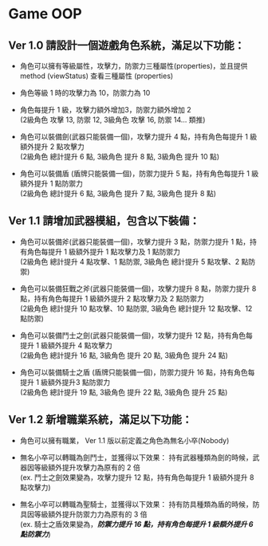 # Game OOP
## Ver 1.0 請設計一個遊戲角色系統，滿足以下功能：

* 角色可以擁有等級屬性，攻擊力，防禦力三種屬性(properties)，並且提供 method (viewStatus) 查看三種屬性 (properties)

* 角色等級 1 時的攻擊力為 10，防禦力為 10

* 角色每提升 1 級，攻擊力額外增加3，防禦力額外增加 2<br>
(2級角色 攻擊 13, 防禦 12, 3級角色 攻擊 16, 防禦 14… 類推)

* 角色可以裝備劍(武器只能裝備一個)，攻擊力提升 4 點，持有角色每提升 1 級額外提升 2 點攻擊力<br>
(2級角色 總計提升 6 點, 3級角色 提升 8 點, 3級角色 提升 10 點)

* 角色可以裝備盾 (盾牌只能裝備一個)，防禦力提升 5 點，持有角色每提升 1 級額外提升 1 點防禦力<br>
(2級角色 總計提升 6 點, 3級角色 提升 7 點, 3級角色 提升 8  點)




## Ver 1.1 請增加武器模組，包含以下裝備：

* 角色可以裝備斧(武器只能裝備一個)，攻擊力提升 3 點，防禦力提升 1 點，持有角色每提升 1  級額外提升 1 點攻擊力及 1 點防禦力<br>
(2級角色 總計提升 4 點攻擊、1 點防禦, 3級角色  總計提升 5  點攻擊、2 點防禦)

* 角色可以裝備狂戰之斧(武器只能裝備一個)，攻擊力提升 8 點，防禦力提升 8 點，持有角色每提升 1  級額外提升 2 點攻擊力及 2 點防禦力<br>
(2級角色 總計提升 10 點攻擊、10 點防禦, 3級角色  總計提升 12  點攻擊、12 點防禦)

* 角色可以裝備鬥士之劍(武器只能裝備一個)，攻擊力提升 12 點，持有角色每提升 1 級額外提升 4 點攻擊力<br>
(2級角色 總計提升 16 點, 3級角色 提升 20 點, 3級角色 提升 24 點)

* 角色可以裝備騎士之盾 (盾牌只能裝備一個)，防禦力提升 16 點，持有角色每提升 1 級額外提升3 點防禦力<br>
(2級角色 總計提升 19 點, 3級角色 提升 22 點, 3級角色 提升 25 點)




## Ver 1.2 新增職業系統，滿足以下功能：

* 角色可以擁有職業， Ver 1.1 版以前定義之角色為無名小卒(Nobody)<br>

* 無名小卒可以轉職為劍鬥士，並獲得以下效果：
持有武器種類為劍的時候，武器因等級額外提升攻擊力為原有的 2 倍<br>
(ex. 鬥士之劍效果變為，攻擊力提升 12 點，持有角色每提升 1 級額外提升 8 點攻擊力)<br>

* 無名小卒可以轉職為聖騎士，並獲得以下效果：
持有防具種類為盾的時候，防具因等級額外提升防禦力力為原有的 3 倍<br>
(ex. 騎士之盾效果變為，_**防禦力提升 16 點，持有角色每提升 1 級額外提升 6 點防禦力**_)
